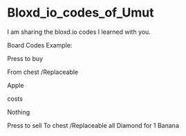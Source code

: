 # Bloxd_io_codes_of_Umut
I am sharing the bloxd.io codes I learned with you.


Board Codes Example:


Press to buy

From chest  /Replaceable

Apple

costs

Nothing


Press to sell
To chest /Replaceable
all Diamond
for
1 Banana
